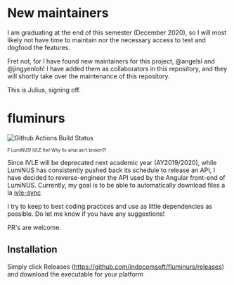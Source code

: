 # New maintainers
I am graduating at the end of this semester (December 2020), so I will most likely not have time to maintain nor the necessary access to test and dogfood the features.

Fret not, for I have found new maintainers for this project, @angelsl and @jingyenloh!
I have added them as collaborators in this repository, and they will shortly take over the maintenance of this repository.

This is Julius, signing off.

# fluminurs

![Github Actions Build Status](https://github.com/indocomsoft/fluminurs/workflows/Rust/badge.svg)

<sup><sub>F LumiNUS! IVLE ftw! Why fix what ain't broken?!</sub></sup>

Since IVLE will be deprecated next academic year (AY2019/2020), while LumiNUS has consistently pushed back its schedule to release an API, I have decided to reverse-engineer the API used by the Angular front-end of LumiNUS. Currently, my goal is to be able to automatically download files a la [ivle-sync](https://github.com/goweiwen/ivle-sync)

I try to keep to best coding practices and use as little dependencies as possible. Do let me know if you have any suggestions!

PR's are welcome.

## Installation
Simply click Releases (https://github.com/indocomsoft/fluminurs/releases) and download the executable for your platform
